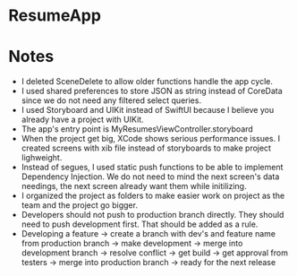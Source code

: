 #  ResumeApp

# Notes
- I deleted SceneDelete to allow older functions handle the app cycle.
- I used shared preferences to store JSON as string instead of CoreData since we do not need any filtered select queries. 
- I used Storyboard and UIKit instead of SwiftUI because I believe you already have a project with UIKit.
- The app's entry point is MyResumesViewController.storyboard
-  When the project get big, XCode shows serious performance issues. I created screens with xib file instead of storyboards to make project lighweight.
-  Instead of segues, I used static push functions to be able to implement Dependency Injection. We do not need to mind the next screen's data needings, the next screen already want them while initilizing.  
- I organized the project as folders to make easier work on project as the team and the project go bigger.
- Developers should not push to production branch directly. They should need to push development first. That should be added as a rule. 
- Developing a feature -> create a branch with dev's and feature name from production branch -> make development -> merge into development branch -> resolve conflict -> get build -> get approval from testers -> merge into production branch -> ready for the next release
